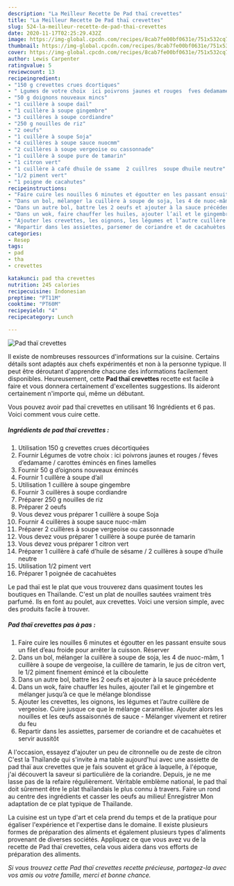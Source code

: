 ```yaml
---
description: "La Meilleur Recette De Pad thaï crevettes"
title: "La Meilleur Recette De Pad thaï crevettes"
slug: 524-la-meilleur-recette-de-pad-thai-crevettes
date: 2020-11-17T02:25:29.432Z
image: https://img-global.cpcdn.com/recipes/8cab7fe00bf0631e/751x532cq70/pad-thai-crevettes-photo-principale-de-la-recette.jpg
thumbnail: https://img-global.cpcdn.com/recipes/8cab7fe00bf0631e/751x532cq70/pad-thai-crevettes-photo-principale-de-la-recette.jpg
cover: https://img-global.cpcdn.com/recipes/8cab7fe00bf0631e/751x532cq70/pad-thai-crevettes-photo-principale-de-la-recette.jpg
author: Lewis Carpenter
ratingvalue: 5
reviewcount: 13
recipeingredient:
- "150 g crevettes crues dcortiques"
- " Lgumes de votre choix  ici poivrons jaunes et rouges  fves dedamame  carottes mincs en fines lamelles"
- "50 g doignons nouveaux mincs"
- "1 cuillère à soupe dail"
- "1 cuillère à soupe gingembre"
- "3 cuillères à soupe cordiandre"
- "250 g nouilles de riz"
- "2 oeufs"
- "1 cuillère à soupe Soja"
- "4 cuillères à soupe sauce nuocmm"
- "2 cuillères à soupe vergeoise ou cassonnade"
- "1 cuillère à soupe pure de tamarin"
- "1 citron vert"
- "1 cuillère à café dhuile de ssame  2 cuillres  soupe dhuile neutre"
- "1/2 piment vert"
- "1 poigne de cacahutes"
recipeinstructions:
- "Faire cuire les nouilles 6 minutes et égoutter en les passant ensuite sous un filet d’eau froide pour arrêter la cuisson. Réserver"
- "Dans un bol, mélanger la cuillère à soupe de soja, les 4 de nuoc-mâm, 1 cuillère à soupe de vergeoise, la cuillère de tamarin, le jus de citron vert, le 1/2 piment finement émincé et la ciboulette"
- "Dans un autre bol, battre les 2 oeufs et ajouter à la sauce précédente"
- "Dans un wok, faire chauffer les huiles, ajouter l’ail et le gingembre et mélanger jusqu’à ce que le mélange blondisse"
- "Ajouter les crevettes, les oignons, les légumes et l’autre cuillère de vergeoise. Cuire jusque ce que le mélange caramélise. Ajouter alors les nouilles et les œufs assaisonnés de sauce Mélanger vivement et retirer du feu"
- "Repartir dans les assiettes, parsemer de coriandre et de cacahuètes et servir aussitôt"
categories:
- Resep
tags:
- pad
- tha
- crevettes

katakunci: pad tha crevettes 
nutrition: 245 calories
recipecuisine: Indonesian
preptime: "PT11M"
cooktime: "PT60M"
recipeyield: "4"
recipecategory: Lunch

---
```



![Pad thaï crevettes](https://img-global.cpcdn.com/recipes/8cab7fe00bf0631e/751x532cq70/pad-thai-crevettes-photo-principale-de-la-recette.jpg)

Il existe de nombreuses ressources d'informations sur la cuisine. Certains détails sont adaptés aux chefs expérimentés et non à la personne typique. Il peut être déroutant d'apprendre chacune des informations facilement disponibles. Heureusement, cette <strong> Pad thaï crevettes </strong> recette est facile à faire et vous donnera certainement d'excellentes suggestions. Ils aideront certainement n'importe qui, même un débutant.

<!--inarticleads1-->

Vous pouvez avoir pad thaï crevettes en utilisant 16 Ingrédients et 6 pas. Voici comment vous cuire cette.

##### Ingrédients de pad thaï crevettes :

1. Utilisation 150 g crevettes crues décortiquées
1. Fournir  Légumes de votre choix : ici poivrons jaunes et rouges / fèves d’edamame / carottes émincés en fines lamelles
1. Fournir 50 g d’oignons nouveaux émincés
1. Fournir 1 cuillère à soupe d’ail
1. Utilisation 1 cuillère à soupe gingembre
1. Fournir 3 cuillères à soupe cordiandre
1. Préparer 250 g nouilles de riz
1. Préparer 2 oeufs
1. Vous devez vous préparer 1 cuillère à soupe Soja
1. Fournir 4 cuillères à soupe sauce nuoc-mâm
1. Préparer 2 cuillères à soupe vergeoise ou cassonnade
1. Vous devez vous préparer 1 cuillère à soupe purée de tamarin
1. Vous devez vous préparer 1 citron vert
1. Préparer 1 cuillère à café d’huile de sésame / 2 cuillères à soupe d’huile neutre
1. Utilisation 1/2 piment vert
1. Préparer 1 poignée de cacahuètes


Le pad thaï est le plat que vous trouverez dans quasiment toutes les boutiques en Thaïlande. C&#39;est un plat de nouilles sautées vraiment très parfumé. Ils en font au poulet, aux crevettes. Voici une version simple, avec des produits facile à trouver. 

<!--inarticleads2-->

##### Pad thaï crevettes pas à pas :

1. Faire cuire les nouilles 6 minutes et égoutter en les passant ensuite sous un filet d’eau froide pour arrêter la cuisson. Réserver
1. Dans un bol, mélanger la cuillère à soupe de soja, les 4 de nuoc-mâm, 1 cuillère à soupe de vergeoise, la cuillère de tamarin, le jus de citron vert, le 1/2 piment finement émincé et la ciboulette
1. Dans un autre bol, battre les 2 oeufs et ajouter à la sauce précédente
1. Dans un wok, faire chauffer les huiles, ajouter l’ail et le gingembre et mélanger jusqu’à ce que le mélange blondisse
1. Ajouter les crevettes, les oignons, les légumes et l’autre cuillère de vergeoise. Cuire jusque ce que le mélange caramélise. Ajouter alors les nouilles et les œufs assaisonnés de sauce - Mélanger vivement et retirer du feu
1. Repartir dans les assiettes, parsemer de coriandre et de cacahuètes et servir aussitôt


A l&#39;occasion, essayez d&#39;ajouter un peu de citronnelle ou de zeste de citron C&#39;est la Thaïlande qui s&#39;invite à ma table aujourd&#39;hui avec une assiette de pad thaï aux crevettes que je fais souvent et grâce à laquelle, à l&#39;époque, j&#39;ai découvert la saveur si particulière de la coriandre. Depuis, je ne me lasse pas de la refaire régulièrement. Véritable emblème national, le pad thaï doit sûrement être le plat thaïlandais le plus connu à travers. Faire un rond au centre des ingrédients et casser les oeufs au milieu! Enregistrer Mon adaptation de ce plat typique de Thaïlande. 

<!--inarticleads1-->

<p>
La cuisine est un type d'art et cela prend du temps et de la pratique pour égaliser l'expérience et l'expertise dans le domaine. Il existe plusieurs formes de préparation des aliments et également plusieurs types d'aliments provenant de diverses sociétés. Appliquez ce que vous avez vu de la recette de Pad thaï crevettes, cela vous aidera dans vos efforts de préparation des aliments.
</p>

<p>
<i>Si vous trouvez cette Pad thaï crevettes recette précieuse, partagez-la avec vos amis ou votre famille, merci et bonne chance.</i>
</p>
